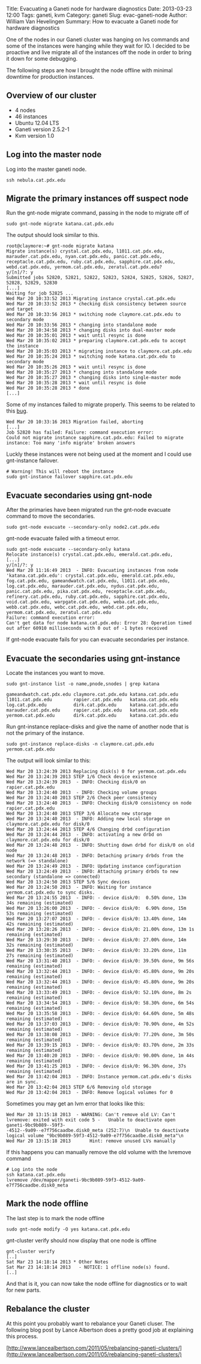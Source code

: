 Title: Evacuating a Ganeti node for hardware diagnostics
Date: 2013-03-23 12:00
Tags: ganeti, kvm
Category: ganeti
Slug: evac-ganeti-node
Author: William Van Hevelingen
Summary: How to evacuate a Ganeti node for hardware diagnostics

One of the nodes in our Ganeti cluster was hanging on lvs commands and some of the instances were hanging while they wait for IO. I decided to be proactive and live migrate all of the instances off the node in order to bring it down for some debugging.

The following steps are how I brought the node offline with minimal downtime for production instances.

Overview of our cluster
-----------------------

* 4 nodes
* 46 instances
* Ubuntu 12.04 LTS
* Ganeti version 2.5.2-1
* Kvm version 1.0

Log into the master node
------------------------

Log into the master ganeti node.

    ssh nebula.cat.pdx.edu


Migrate the primary instances off suspect node 
----------------------------------------------

Run the gnt-node migrate command, passing in the node to migrate off of

    sudo gnt-node migrate katana.cat.pdx.edu

The output should look similar to this.

	root@claymore:~# gnt-node migrate katana
	Migrate instance(s) crystal.cat.pdx.edu, l1011.cat.pdx.edu,
	marauder.cat.pdx.edu, nyan.cat.pdx.edu, panic.cat.pdx.edu,
	receptacle.cat.pdx.edu, ruby.cat.pdx.edu, sapphire.cat.pdx.edu,
	webd.cat.pdx.edu, yermom.cat.pdx.edu, zeratul.cat.pdx.edu?
	y/[n]/?: y
	Submitted jobs 52820, 52821, 52822, 52823, 52824, 52825, 52826, 52827, 52828, 52829, 52830
	[...]
	Waiting for job 52825 ...
	Wed Mar 20 10:33:52 2013 Migrating instance crystal.cat.pdx.edu
	Wed Mar 20 10:33:52 2013 * checking disk consistency between source and target
	Wed Mar 20 10:33:56 2013 * switching node claymore.cat.pdx.edu to secondary mode
	Wed Mar 20 10:33:56 2013 * changing into standalone mode
	Wed Mar 20 10:34:58 2013 * changing disks into dual-master mode
	Wed Mar 20 10:35:01 2013 * wait until resync is done
	Wed Mar 20 10:35:02 2013 * preparing claymore.cat.pdx.edu to accept the instance
	Wed Mar 20 10:35:03 2013 * migrating instance to claymore.cat.pdx.edu
	Wed Mar 20 10:35:24 2013 * switching node katana.cat.pdx.edu to secondary mode
	Wed Mar 20 10:35:26 2013 * wait until resync is done
	Wed Mar 20 10:35:27 2013 * changing into standalone mode
	Wed Mar 20 10:35:27 2013 * changing disks into single-master mode
	Wed Mar 20 10:35:28 2013 * wait until resync is done
	Wed Mar 20 10:35:28 2013 * done
	[...]

Some of my instances failed to migrate properly. This seems to be related to this [bug](https://code.google.com/p/ganeti/issues/detail?id=297).

	Wed Mar 20 10:33:16 2013 Migration failed, aborting
	[...]
	Job 52820 has failed: Failure: command execution error:
	Could not migrate instance sapphire.cat.pdx.edu: Failed to migrate instance: Too many 'info migrate' broken answers

Luckly these instances were not being used at the moment and I could use gnt-instance failover.

    # Warning! This will reboot the instance
    sudo gnt-instance failover sapphire.cat.pdx.edu


Evacuate secondaries using gnt-node
-----------------------------------

After the primaries have been migrated run the gnt-node evacuate command to move the secondaries.


    sudo gnt-node evacuate --secondary-only node2.cat.pdx.edu


gnt-node evacuate failed with a timeout error.
	
	sudo gnt-node evacuate --secondary-only katana
	Relocate instance(s) crystal.cat.pdx.edu, emerald.cat.pdx.edu,
	[...]
	y/[n]/?: y
	Wed Mar 20 11:16:49 2013  - INFO: Evacuating instances from node 'katana.cat.pdx.edu': crystal.cat.pdx.edu, emerald.cat.pdx.edu, fog.cat.pdx.edu, gameandwatch.cat.pdx.edu, l1011.cat.pdx.edu, log.cat.pdx.edu, marauder.cat.pdx.edu, nydus.cat.pdx.edu, panic.cat.pdx.edu, pika.cat.pdx.edu, receptacle.cat.pdx.edu, refinery.cat.pdx.edu, ruby.cat.pdx.edu, sapphire.cat.pdx.edu, void.cat.pdx.edu, warpgate.cat.pdx.edu, weba.cat.pdx.edu, webb.cat.pdx.edu, webc.cat.pdx.edu, webd.cat.pdx.edu, yermom.cat.pdx.edu, zeratul.cat.pdx.edu
	Failure: command execution error:
	Can't get data for node katana.cat.pdx.edu: Error 28: Operation timed out after 60910 milliseconds with 0 out of -1 bytes received

If gnt-node evacuate fails for you can evacuate secondaries per instance.


Evacuate the secondaries using gnt-instance
-----------------------------------

Locate the instances you want to move.

	sudo gnt-instance list -o name,pnode,snodes | grep katana

	gameandwatch.cat.pdx.edu claymore.cat.pdx.edu katana.cat.pdx.edu
	l1011.cat.pdx.edu        rapier.cat.pdx.edu   katana.cat.pdx.edu
	log.cat.pdx.edu          dirk.cat.pdx.edu     katana.cat.pdx.edu
	marauder.cat.pdx.edu     rapier.cat.pdx.edu   katana.cat.pdx.edu
	yermom.cat.pdx.edu       dirk.cat.pdx.edu     katana.cat.pdx.edu


Run gnt-instance replace-disks and give the name of another node that is not the primary of the instance.


    sudo gnt-instance replace-disks -n claymore.cat.pdx.edu yermom.cat.pdx.edu

The output will look similar to this:

	Wed Mar 20 13:24:39 2013 Replacing disk(s) 0 for yermom.cat.pdx.edu
	Wed Mar 20 13:24:39 2013 STEP 1/6 Check device existence
	Wed Mar 20 13:24:39 2013  - INFO: Checking disk/0 on rapier.cat.pdx.edu
	Wed Mar 20 13:24:40 2013  - INFO: Checking volume groups
	Wed Mar 20 13:24:40 2013 STEP 2/6 Check peer consistency
	Wed Mar 20 13:24:40 2013  - INFO: Checking disk/0 consistency on node rapier.cat.pdx.edu
	Wed Mar 20 13:24:40 2013 STEP 3/6 Allocate new storage
	Wed Mar 20 13:24:40 2013  - INFO: Adding new local storage on claymore.cat.pdx.edu for disk/0
	Wed Mar 20 13:24:44 2013 STEP 4/6 Changing drbd configuration
	Wed Mar 20 13:24:44 2013  - INFO: activating a new drbd on claymore.cat.pdx.edu for disk/0
	Wed Mar 20 13:24:48 2013  - INFO: Shutting down drbd for disk/0 on old node
	Wed Mar 20 13:24:48 2013  - INFO: Detaching primary drbds from the network (=> standalone)
	Wed Mar 20 13:24:49 2013  - INFO: Updating instance configuration
	Wed Mar 20 13:24:49 2013  - INFO: Attaching primary drbds to new secondary (standalone => connected)
	Wed Mar 20 13:24:50 2013 STEP 5/6 Sync devices
	Wed Mar 20 13:24:50 2013  - INFO: Waiting for instance yermom.cat.pdx.edu to sync disks.
	Wed Mar 20 13:24:55 2013  - INFO: - device disk/0:  0.50% done, 13m 34s remaining (estimated)
	Wed Mar 20 13:26:00 2013  - INFO: - device disk/0:  6.90% done, 15m 53s remaining (estimated)
	Wed Mar 20 13:27:07 2013  - INFO: - device disk/0: 13.40% done, 14m 42s remaining (estimated)
	Wed Mar 20 13:28:26 2013  - INFO: - device disk/0: 21.00% done, 13m 1s remaining (estimated)
	Wed Mar 20 13:29:30 2013  - INFO: - device disk/0: 27.00% done, 14m 32s remaining (estimated)
	Wed Mar 20 13:30:35 2013  - INFO: - device disk/0: 33.20% done, 11m 27s remaining (estimated)
	Wed Mar 20 13:31:40 2013  - INFO: - device disk/0: 39.50% done, 9m 56s remaining (estimated)
	Wed Mar 20 13:32:44 2013  - INFO: - device disk/0: 45.80% done, 9m 20s remaining (estimated)
	Wed Mar 20 13:32:44 2013  - INFO: - device disk/0: 45.80% done, 9m 20s remaining (estimated)
	Wed Mar 20 13:33:49 2013  - INFO: - device disk/0: 52.10% done, 8m 2s remaining (estimated)
	Wed Mar 20 13:34:54 2013  - INFO: - device disk/0: 58.30% done, 6m 54s remaining (estimated)
	Wed Mar 20 13:35:58 2013  - INFO: - device disk/0: 64.60% done, 5m 48s remaining (estimated)
	Wed Mar 20 13:37:03 2013  - INFO: - device disk/0: 70.90% done, 4m 52s remaining (estimated)
	Wed Mar 20 13:38:08 2013  - INFO: - device disk/0: 77.20% done, 3m 50s remaining (estimated)
	Wed Mar 20 13:39:15 2013  - INFO: - device disk/0: 83.70% done, 2m 33s remaining (estimated)
	Wed Mar 20 13:40:20 2013  - INFO: - device disk/0: 90.00% done, 1m 44s remaining (estimated)
	Wed Mar 20 13:41:25 2013  - INFO: - device disk/0: 96.30% done, 37s remaining (estimated)
	Wed Mar 20 13:42:04 2013  - INFO: Instance yermom.cat.pdx.edu's disks are in sync.
	Wed Mar 20 13:42:04 2013 STEP 6/6 Removing old storage
	Wed Mar 20 13:42:04 2013  - INFO: Remove logical volumes for 0

Sometimes you may get an lvm error that looks like this:

	Wed Mar 20 13:15:18 2013  - WARNING: Can't remove old LV: Can't lvremove: exited with exit code 5 -   Unable to deactivate open ganeti-9bc9b089--59f3-
	-4512--9a09--e7f756caadbe.disk0_meta (252:7)\n  Unable to deactivate logical volume "9bc9b089-59f3-4512-9a09-e7f756caadbe.disk0_meta"\n
	Wed Mar 20 13:15:18 2013       Hint: remove unused LVs manually

If this happens you can manually remove the old volume with the lvremove command

    # Log into the node
    ssh katana.cat.pdx.edu
    lvremove /dev/mapper/ganeti-9bc9b089-59f3-4512-9a09-e7f756caadbe.disk0_meta

Mark the node offline
-----------------------

The last step is to mark the node offline

    sudo gnt-node modify -O yes katana.cat.pdx.edu


gnt-cluster verify should now display that one node is offline

	gnt-cluster verify 
	[..]
	Sat Mar 23 14:18:14 2013 * Other Notes
	Sat Mar 23 14:18:14 2013   - NOTICE: 1 offline node(s) found.
	[..]

And that is it, you can now take the node offline for diagnostics or to wait for new parts.

Rebalance the cluster
---------------------

At this point you probably want to rebalance your Ganeti cluser. The following blog post by Lance Albertson does a pretty good job at explaining this process.

[http://www.lancealbertson.com/2011/05/rebalancing-ganeti-clusters/](http://www.lancealbertson.com/2011/05/rebalancing-ganeti-clusters/)
